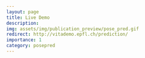 ```yaml
---
layout: page
title: Live Demo
description: 
img: assets/img/publication_preview/pose_pred.gif
redirect: http://vitademo.epfl.ch/prediction/
importance: 1
category: posepred
---
```


